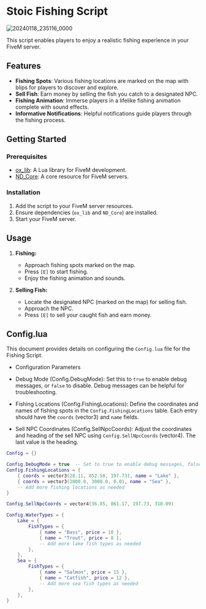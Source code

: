 # Stoic Fishing Script
![20240118_235116_0000](https://github.com/TheStoicBear/Stoic-Fishing/assets/112611821/8240febd-d502-41d2-8195-0ba9fcb688c1)

This script enables players to enjoy a realistic fishing experience in your FiveM server.

## Features

- **Fishing Spots**: Various fishing locations are marked on the map with blips for players to discover and explore.
- **Sell Fish**: Earn money by selling the fish you catch to a designated NPC.
- **Fishing Animation**: Immerse players in a lifelike fishing animation complete with sound effects.
- **Informative Notifications**: Helpful notifications guide players through the fishing process.

## Getting Started

### Prerequisites

- [ox_lib](https://github.com/overextended/ox_lib): A Lua library for FiveM development.
- [ND_Core](github.com/ND-Framework/ND_Core): A core resource for FiveM servers.

### Installation

1. Add the script to your FiveM server resources.
2. Ensure dependencies (`ox_lib` and `ND_Core`) are installed.
3. Start your FiveM server.

## Usage

1. **Fishing:**
   - Approach fishing spots marked on the map.
   - Press `[E]` to start fishing.
   - Enjoy the fishing animation and sounds.

2. **Selling Fish:**
   - Locate the designated NPC (marked on the map) for selling fish.
   - Approach the NPC.
   - Press `[E]` to sell your caught fish and earn money.


## Config.lua
This document provides details on configuring the `Config.lua` file for the Fishing Script.

- Configuration Parameters

 - Debug Mode (Config.DebugMode): Set this to `true` to enable debug messages, or `false` to disable. Debug messages can be helpful for troubleshooting.

 - Fishing Locations (Config.FishingLocations): Define the coordinates and names of fishing spots in the `Config.FishingLocations` table. Each entry should have the `coords` (vector3) and `name` fields.

 - Sell NPC Coordinates (Config.SellNpcCoords): Adjust the coordinates and heading of the sell NPC using `Config.SellNpcCoords` (vector4). The last value is the heading.



```lua
Config = {}

Config.DebugMode = true  -- Set to true to enable debug messages, false to disable
Config.FishingLocations = {
    { coords = vector3(28.11, 852.58, 197.73), name = "Lake" },
    { coords = vector3(2000.0, 3000.0, 0.0), name = "Sea" },
    -- Add more fishing locations as needed
}

Config.SellNpcCoords = vector4(36.85, 861.17, 197.73, 310.09)

Config.WaterTypes = {
    Lake = {
        FishTypes = {
            { name = "Bass", price = 10 },
            { name = "Trout", price = 8 },
            -- Add more lake fish types as needed
        },
    },
    Sea = {
        FishTypes = {
            { name = "Salmon", price = 15 },
            { name = "Catfish", price = 12 },
            -- Add more sea fish types as needed
        },
    },
}
```
